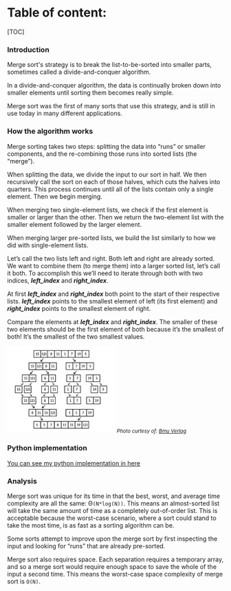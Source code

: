 # Table of content:
[TOC]

### Introduction

Merge sort's strategy is to break the list-to-be-sorted into smaller parts, sometimes called a divide-and-conquer algorithm.

In a divide-and-conquer algorithm, the data is continually broken down into smaller elements until sorting them becomes really simple.

Merge sort was the first of many sorts that use this strategy, and is still in use today in many different applications.

### How the algorithm works

Merge sorting takes two steps: splitting the data into “runs” or smaller components, and the re-combining those runs into sorted lists (the “merge”).

When splitting the data, we divide the input to our sort in half. We then recursively call the sort on each of those halves, which cuts the halves into quarters. This process continues until all of the lists contain only a single element. Then we begin merging.

When merging two single-element lists, we check if the first element is smaller or larger than the other. Then we return the two-element list with the smaller element followed by the larger element.

When merging larger pre-sorted lists, we build the list similarly to how we did with single-element lists.

Let’s call the two lists left and right. Both left and right are already sorted. We want to combine them (to merge them) into a larger sorted list, let’s call it both.
To accomplish this we’ll need to iterate through both with two indices, _**left_index**_ and _**right_index**_.

At first _**left_index**_ and _**right_index**_ both point to the start of their respective lists. _**left_index**_ points to the smallest element of left (its first element) and _**right_index**_ points to the smallest element of right.

Compare the elements at _**left_index**_ and _**right_index**_. The smaller of these two elements should be the first element of both because it’s the smallest of both! It’s the smallest of the two smallest values.

![merge_sort](merge_sort.png)
<small>_Photo curtesy of: [Bmu Verlag](https://bmu-verlag.de/mergesort-ein-effizienter-sortieralgorithmus/)_</small>

### Python implementation
[You can see my python implementation in here](./merge_sort.py)
### Analysis

Merge sort was unique for its time in that the best, worst, and average time complexity are all the same: Θ`(N*log(N))`.
This means an almost-sorted list will take the same amount of time as a completely out-of-order list.
This is acceptable because the worst-case scenario, where a sort could stand to take the most time, is as fast as a sorting algorithm can be.

Some sorts attempt to improve upon the merge sort by first inspecting the input and looking for “runs” that are already pre-sorted.

Merge sort also requires space. Each separation requires a temporary array, and so a merge sort would require enough space to save the whole of the input a second time. This means the worst-case space complexity of merge sort is `O(N)`.


